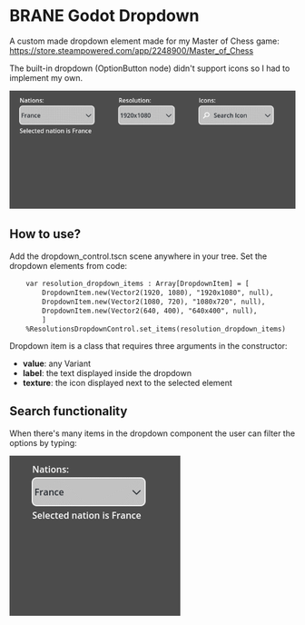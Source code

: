 # BRANE Godot Dropdown

A custom made dropdown element made for my Master of Chess game: https://store.steampowered.com/app/2248900/Master_of_Chess

The built-in dropdown (OptionButton node) didn't support icons so I had to implement my own.

![demo](./demo.gif)

## How to use?

Add the dropdown_control.tscn scene anywhere in your tree. Set the dropdown elements from code:

```
    var resolution_dropdown_items : Array[DropdownItem] = [
		DropdownItem.new(Vector2(1920, 1080), "1920x1080", null),
		DropdownItem.new(Vector2(1080, 720), "1080x720", null),
		DropdownItem.new(Vector2(640, 400), "640x400", null),
		]
	%ResolutionsDropdownControl.set_items(resolution_dropdown_items)
```

Dropdown item is a class that requires three arguments in the constructor:
- **value**: any Variant
- **label**: the text displayed inside the dropdown
- **texture**: the icon displayed next to the selected element

## Search functionality

When there's many items in the dropdown component the user can filter the options by typing:

![search](./search.gif)